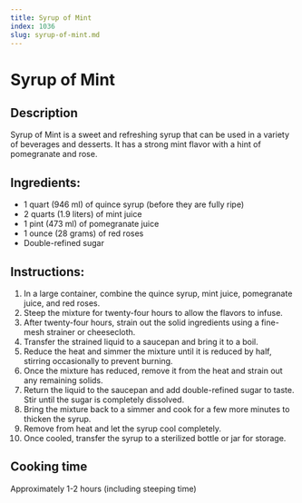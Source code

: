 ```yaml
---
title: Syrup of Mint
index: 1036
slug: syrup-of-mint.md
---
```


# Syrup of Mint

## Description
Syrup of Mint is a sweet and refreshing syrup that can be used in a variety of beverages and desserts. It has a strong mint flavor with a hint of pomegranate and rose.

## Ingredients:
- 1 quart (946 ml) of quince syrup (before they are fully ripe)
- 2 quarts (1.9 liters) of mint juice
- 1 pint (473 ml) of pomegranate juice
- 1 ounce (28 grams) of red roses
- Double-refined sugar

## Instructions:
1. In a large container, combine the quince syrup, mint juice, pomegranate juice, and red roses.
2. Steep the mixture for twenty-four hours to allow the flavors to infuse.
3. After twenty-four hours, strain out the solid ingredients using a fine-mesh strainer or cheesecloth.
4. Transfer the strained liquid to a saucepan and bring it to a boil.
5. Reduce the heat and simmer the mixture until it is reduced by half, stirring occasionally to prevent burning.
6. Once the mixture has reduced, remove it from the heat and strain out any remaining solids.
7. Return the liquid to the saucepan and add double-refined sugar to taste. Stir until the sugar is completely dissolved.
8. Bring the mixture back to a simmer and cook for a few more minutes to thicken the syrup.
9. Remove from heat and let the syrup cool completely.
10. Once cooled, transfer the syrup to a sterilized bottle or jar for storage.

## Cooking time
Approximately 1-2 hours (including steeping time)